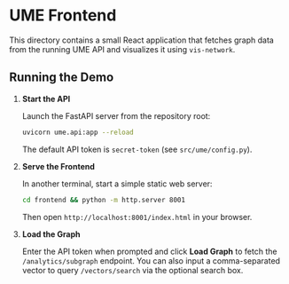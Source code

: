 # UME Frontend

This directory contains a small React application that fetches graph data from
the running UME API and visualizes it using `vis-network`.

## Running the Demo

1. **Start the API**

   Launch the FastAPI server from the repository root:

   ```bash
   uvicorn ume.api:app --reload
   ```

   The default API token is `secret-token` (see `src/ume/config.py`).

2. **Serve the Frontend**

   In another terminal, start a simple static web server:

   ```bash
   cd frontend && python -m http.server 8001
   ```

   Then open `http://localhost:8001/index.html` in your browser.

3. **Load the Graph**

   Enter the API token when prompted and click **Load Graph** to fetch the
   `/analytics/subgraph` endpoint. You can also input a comma-separated vector
   to query `/vectors/search` via the optional search box.
